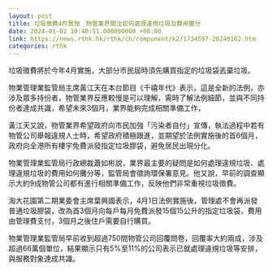 ```yaml
---
layout: post
title: 垃圾徵費4月實施　物管業界關注如何處理違規垃圾及費用攤分
date: 2024-01-02 10:40:51.000000000 +08:00
link: https://news.rthk.hk/rthk/ch/component/k2/1734597-20240102.htm
categories: rthk
---
```


垃圾徵費將於今年4月實施，大部分市民屆時須先購買指定的垃圾袋丟棄垃圾。

物業管理業監管局主席黃江天在本台節目《千禧年代》表示，這是全新的法例，亦涉及眾多持份者，物管業界反應較慢是可以理解，需時了解法例細節，並與不同持份者達成共識，希望未來3個月，業界能夠完成相關準備工作，

黃江天又說，物管業界希望政府向市民加強「污染者自付」宣傳，執法過程中若有物管公司舉報違規人士時，希望政府積極跟進，並期望於法例實施後的首6個月，政府向全港所有樓宇免費派發指定垃圾膠袋，避免居民出現分化。

物業管理業監管局行政總裁蕭如彬說，業界最主要的疑問是如何處理違規垃圾、處理違規垃圾的費用如何攤分等，監管局會徵詢環保署意見。他又說，早前的調查顯示大約9成物管公司都有進行相關準備工作，反映他們非常重視垃圾徵費。

淘大花園第二期業委會主席葉興國表示，4月1日法例實施後，管理處不會再派發普通垃圾膠袋，改為首3個月向每戶每月免費派發15個15公升的指定垃圾袋，費用由管理費支付，3個月之後住戶需要自行購買。

物業管理業監管局早前收到超過750間物管公司回覆問卷，回覆率大約兩成，涉及超過66萬個單位，結果顯示只有5%至11%的公司表示已就處理違規垃圾等安排，與服務對象達成共識。
